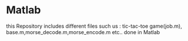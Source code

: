# Matlab
this Repository includes different files such us : tic-tac-toe game(job.m), base.m,morse_decode.m,morse_encode.m etc.. done in Matlab
